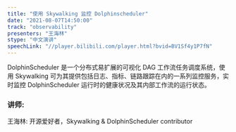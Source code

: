 ```yaml
---
title: "使用 Skywalking 监控 Dolphinscheduler"
date: "2021-08-07T14:50:00" 
track: "observability"
presenters: "王海林"
stype: "中文演讲"
speechLink: "//player.bilibili.com/player.html?bvid=BV1Sf4y1P7fN"
---
```

DolphinScheduler 是一个分布式易扩展的可视化 DAG 工作流任务调度系统，使用 Skywalking 可为其提供包括日志、指标、链路跟踪在内的一系列监控服务，实时监控 DolphinScheduler 运行时的健康状况及其内部工作流的运行状态。
 ### 讲师: 
 王海林:   开源爱好者，Skywalking & DolphinScheduler contributor